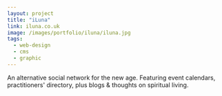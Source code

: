 ```yaml
---
layout: project
title: "iLuna"
link: iluna.co.uk
image: /images/portfolio/iluna/iluna.jpg
tags:
  - web-design
  - cms
  - graphic
---
```


An alternative social network for the new age. Featuring event calendars, practitioners' directory, plus blogs & thoughts on spiritual living.